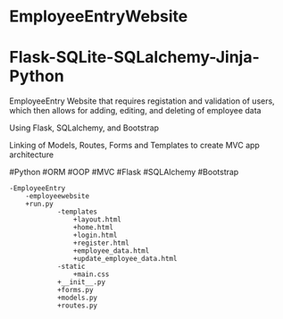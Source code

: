 # EmployeeEntryWebsite
# Flask-SQLite-SQLalchemy-Jinja-Python
EmployeeEntry Website that requires registation and validation of users, which then allows for adding, editing, and deleting of employee data


Using Flask, SQLalchemy, and Bootstrap

Linking of Models, Routes, Forms and Templates to create MVC app architecture

#Python
#ORM
#OOP
#MVC
#Flask
#SQLAlchemy
#Bootstrap



	-EmployeeEntry
  		-employeewebsite
  		+run.py
    			-templates
      				+layout.html
      				+home.html
      				+login.html
      				+register.html
      				+employee_data.html
      				+update_employee_data.html		
    			-static
      				+main.css		
    			+__init__.py
    			+forms.py
    			+models.py
    			+routes.py

